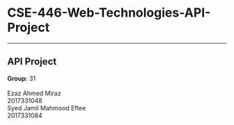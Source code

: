 # CSE-446-Web-Technologies-API-Project
**********************
 API Project
 -----------------
 **Group:** 31<br />
 <br />
 Ezaz Ahmed Miraz<br />
       2017331048<br />
       Syed Jamil Mahmood Eftee<br />
       2017331084<br />
       
       
